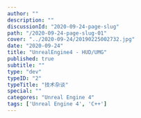 ```yaml
---
author: ""
description: ""
discussionId: "2020-09-24-page-slug"
path: "/2020-09-24-page-slug-01"
cover: "../2020-09-24/20190225002732.jpg"
date: "2020-09-24"
title: "UnrealEngine4 - HUD/UMG"
published: true
subtitle: ""
type: "dev"
typeID: "2"
typeTitle: "技术杂谈"
special: ""
categores: "Unreal Engine 4"
tags: ['Unreal Engine 4', 'C++']
---
```

    
### 


